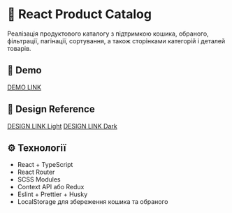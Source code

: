 # 📱 React Product Catalog

Реалізація продуктового каталогу з підтримкою кошика, обраного, фільтрації, пагінації, сортування, а також сторінками категорій і деталей товарів.

## 🔗 Demo

[DEMO LINK](https://vladkugot.github.io/page_shop/)

## 🎨 Design Reference  
[DESIGN LINK Light](https://www.figma.com/design/7JTa0q8n3dTSAyMNaA0u8o/Phone-catalog--V2--Rounded-Style-3?node-id=0-1)
[DESIGN LINK Dark](https://www.figma.com/design/BUusqCIMAWALqfBahnyIiH/Phone-catalog--V2--Original-Dark?node-id=0-1&p=f)


## ⚙️ Технології

- React + TypeScript
- React Router
- SCSS Modules
- Context API або Redux
- Eslint + Prettier + Husky
- LocalStorage для збереження кошика та обраного
